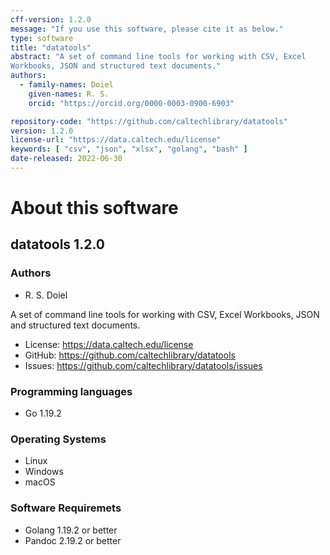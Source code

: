 ```yaml
---
cff-version: 1.2.0
message: "If you use this software, please cite it as below."
type: software
title: "datatools"
abstract: "A set of command line tools for working with CSV, Excel
Workbooks, JSON and structured text documents."
authors:
  - family-names: Doiel
    given-names: R. S.
    orcid: "https://orcid.org/0000-0003-0900-6903"

repository-code: "https://github.com/caltechlibrary/datatools"
version: 1.2.0
license-url: "https://data.caltech.edu/license"
keywords: [ "csv", "json", "xlsx", "golang", "bash" ]
date-released: 2022-06-30
---
```


About this software
===================

## datatools 1.2.0

### Authors

- R. S. Doiel

A set of command line tools for working with CSV, Excel Workbooks, JSON
and structured text documents.


- License: https://data.caltech.edu/license
- GitHub: https://github.com/caltechlibrary/datatools
- Issues: https://github.com/caltechlibrary/datatools/issues


### Programming languages

- Go 1.19.2

### Operating Systems

- Linux
- Windows
- macOS

### Software Requiremets

- Golang 1.19.2 or better
- Pandoc 2.19.2 or better
